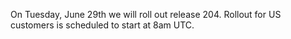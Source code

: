 
On Tuesday, June 29th we will roll out release 204. Rollout for US customers is scheduled to start at 8am UTC.

